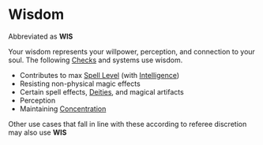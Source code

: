 # Wisdom

Abbreviated as **WIS**

Your wisdom represents your willpower, perception, and connection to your soul. The following [Checks](../../Game%20Procedures/Check.md) and systems use wisdom.

- Contributes to max [Spell Level](../../Magic/Spell%20Level.md) (with [Intelligence](Intelligence.md))
- Resisting non-physical magic effects
- Certain spell effects, [Deities](../../Magic/Spells/Deities/Deities.md), and magical artifacts
- Perception
- Maintaining [Concentration](../../Magic/Concentration.md)

Other use cases that fall in line with these according to referee discretion may also use **WIS**